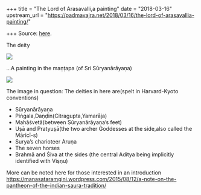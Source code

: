 +++
title = "The Lord of Arasavalli,a painting"
date = "2018-03-16"
upstream_url = "https://padmavajra.net/2018/03/16/the-lord-of-arasavallia-painting/"

+++
Source: [here](https://padmavajra.net/2018/03/16/the-lord-of-arasavallia-painting/).

The deity

![](https://padmavajrablog.files.wordpress.com/2018/03/suryanarayana_1.jpg?w=739&h=486)

…A painting in the maṇṭapa (of Sri Sūryanārāyaṇa)

![](https://padmavajrablog.files.wordpress.com/2018/03/img_20180316_085208.jpg?w=576&h=1024)

The image in question: The deities in here are(spelt in Harvard-Kyoto
conventions)

-   Sūryanārāyaṇa
-   Piṅgala,Daṇḍin(Citragupta,Yamarāja)
-   Mahāśvetā(between Sūryanārāyaṇa’s feet)
-   Uṣā and Pratyuṣā(the two archer Goddesses at the side,also called
    the Māricī-s)
-   Surya’s charioteer Aruṇa
-   The seven horses
-   Brahmā and Śiva at the sides (the central Aditya being implicitly
    identified with Viṣṇu)

More can be noted here for those interested in an introduction
<https://manasataramgini.wordpress.com/2015/08/12/a-note-on-the-pantheon-of-the-indian-saura-tradition/>
